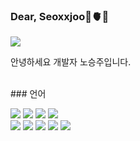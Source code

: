 ### Dear, Seoxxjoo🪼🫀🍥

<img src="https://capsule-render.vercel.app/api?type=rect&color=00008B&height=100&section=header&text=개발자노승주입니다&fontSize=20&fontColor=ffff" />
<p>안녕하세요 개발자 노승주입니다.</p>
<br>
### 언어
<p>
  <img src="https://img.shields.io/badge/PHP-777BB4?style=flat&logo=PHP&logoColor=white" />
  <img src="https://img.shields.io/badge/MYSQL-F7DF1E?style=flat&logo=MYSQL&logoColor=white" />
  <img src="https://img.shields.io/badge/OracleDB-1572B6?style=flat&logo=OracleDB&logoColor=white" /> 
 <img src="https://img.shields.io/badge/React-61DAFB?style=flat&logo=React&logoColor=white" /><br>
  <img src="https://img.shields.io/badge/nodeJS-3776AB?style=flat&logo=nodeJS&logoColor=white" />
  <img src="https://img.shields.io/badge/JAVA-007396?style=flat&logo=JAVA&logoColor=white" />
  <img src="https://img.shields.io/badge/JavaScript-A8B9CC?style=flat&logo=JavaScript&logoColor=white" />
  <img src="https://img.shields.io/badge/HTML5-7F52FF?style=flat&logo=HTML5&logoColor=white" />
  <img src="https://img.shields.io/badge/CSS3-7F52FF?style=flat&logo=CSS3&logoColor=white" />
</p>

<br>

